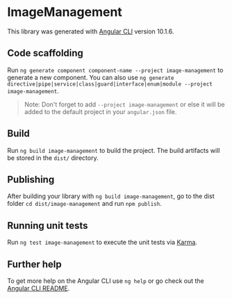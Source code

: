 # ImageManagement

This library was generated with [Angular CLI](https://github.com/angular/angular-cli) version 10.1.6.

## Code scaffolding

Run `ng generate component component-name --project image-management` to generate a new component. You can also use `ng generate directive|pipe|service|class|guard|interface|enum|module --project image-management`.
> Note: Don't forget to add `--project image-management` or else it will be added to the default project in your `angular.json` file. 

## Build

Run `ng build image-management` to build the project. The build artifacts will be stored in the `dist/` directory.

## Publishing

After building your library with `ng build image-management`, go to the dist folder `cd dist/image-management` and run `npm publish`.

## Running unit tests

Run `ng test image-management` to execute the unit tests via [Karma](https://karma-runner.github.io).

## Further help

To get more help on the Angular CLI use `ng help` or go check out the [Angular CLI README](https://github.com/angular/angular-cli/blob/master/README.md).
